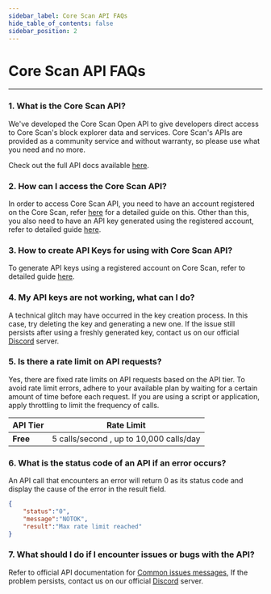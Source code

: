 ```yaml
---
sidebar_label: Core Scan API FAQs
hide_table_of_contents: false
sidebar_position: 2
---
```


# Core Scan API FAQs
---

### 1. What is the Core Scan API?

We've developed the Core Scan Open API to give developers direct access to Core Scan's block explorer data and services. Core Scan's APIs are provided as a community service and without warranty, so please use what you need and no more.

Check out the full API docs available [here](https://docs.coredao.org/api/).

### 2. How can I access the Core Scan API?

In order to access Core Scan API, you need to have an account registered on the Core Scan, refer [here](https://docs.coredao.org/api/tutorials/creating-an-account) for a detailed guide on this. Other than this, you also need to have an API key generated using the registered account, refer to detailed guide [here](https://docs.coredao.org/api/tutorials/generate-an-api-key).

### 3. How to create API Keys for using with Core Scan API?

To generate API keys using a registered account on Core Scan, refer to detailed guide [here](https://docs.coredao.org/api/tutorials/generate-an-api-key).

### 4. My API keys are not working, what can I do?

A technical glitch may have occurred in the key creation process. In this case, try deleting the key and generating a new one.​ If the issue still persists after using a freshly generated key, contact us on our official [Discord](https://discord.com/invite/coredaoofficial) server.

### 5. Is there a rate limit on API requests?

Yes, there are fixed rate limits on API requests based on the API tier. To avoid rate limit errors, adhere to your available plan by waiting for a certain amount of time before each request. If you are using a script or application, apply throttling to limit the frequency of calls.

| **API Tier** | **Rate Limit** |
| ------------ | -------------- |
| **Free**     | 5 calls/second , up to 10,000 calls/day |

### 6. What is the status code of an API if an error occurs?

An API call that encounters an error will return 0 as its status code and display the cause of the error in the result field.

```json
{
    "status":"0",
    "message":"NOTOK",
    "result":"Max rate limit reached"
}
```

### 7. What should I do if I encounter issues or bugs with the API?

Refer to official API documentation for [Common issues messages](https://docs.coredao.org/api/tutorials/common-error-messages), If the problem persists, contact us on our official [Discord](https://discord.com/invite/coredaoofficial) server.
